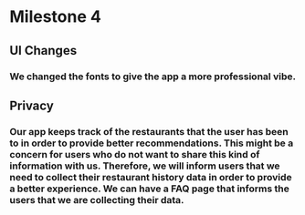 # Milestone 4

## UI Changes

### We changed the fonts to give the app a more professional vibe. 

## Privacy

### Our app keeps track of the restaurants that the user has been to in order to provide better recommendations. This might be a concern for users who do not want to share this kind of information with us. Therefore, we will inform users that we need to collect their restaurant history data in order to provide a better experience. We can have a FAQ page that informs the users that we are collecting their data.
<!-- ## Frontend

## Backend -->
